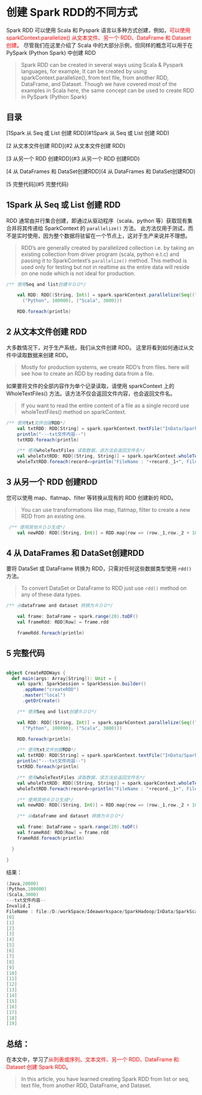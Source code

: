# 创建 Spark RDD的不同方式

Spark RDD 可以使用 Scala 和 Pyspark 语言以多种方式创建，例如，<font color=red>可以使用 sparkContext.parallelize() 从文本文件、另一个 RDD、DataFrame 和 Dataset 创建</font>。 尽管我们在这里介绍了 Scala 中的大部分示例，但同样的概念可以用于在 PySpark (Python Spark) 中创建 RDD

> Spark RDD can be created in several ways using Scala & Pyspark languages, for example, It can be created by using sparkContext.parallelize(), from text file, from another RDD, DataFrame, and Dataset. Though we have covered most of the examples in Scala here, the same concept can be used to create RDD in PySpark (Python Spark)

## 目录

[1Spark 从 Seq 或 List 创建 RDD](#1Spark 从 Seq 或 List 创建 RDD)

[2 从文本文件创建 RDD](#2 从文本文件创建 RDD)

[3 从另一个 RDD 创建RDD](#3 从另一个 RDD 创建RDD)

[4 从 DataFrames 和 DataSet创建RDD](4 从 DataFrames 和 DataSet创建RDD)

[5 完整代码](#5 完整代码)

## 1Spark 从 Seq 或 List 创建 RDD

RDD 通常由并行集合创建，即通过从驱动程序（scala、python 等）获取现有集合并将其传递给 SparkContext 的 `parallelize()` 方法。 此方法仅用于测试，而不是实时使用，因为整个数据将驻留在一个节点上，这对于生产来说并不理想。

> RDD’s are generally created by parallelized collection i.e. by taking an existing collection from driver program (scala, python e.t.c) and passing it to SparkContext’s `parallelize()` method. This method is used only for testing but not in realtime as the entire data will reside on one node which is not ideal for production.

```scala
/** 使用Seq and list创建ＲＤＤ*/

    val RDD: RDD[(String, Int)] = spark.sparkContext.parallelize(Seq(("Java", 20000),
      ("Python", 100000), ("Scala", 3000)))

    RDD.foreach(println)
```



## 2 从文本文件创建 RDD

大多数情况下，对于生产系统，我们从文件创建 RDD。 这里将看到如何通过从文件中读取数据来创建 RDD。

> Mostly for production systems, we create RDD’s from files. here will see how to create an RDD by reading data from a file.

如果要将文件的全部内容作为单个记录读取，请使用 sparkContext 上的 WholeTextFiles() 方法。该方法不仅会返回文件内容，也会返回文件名。

> If you want to read the entire content of a file as a single record use wholeTextFiles() method on sparkContext.



```scala
/** 使用txt文件创建RDD*/
    val txtRDD: RDD[String] = spark.sparkContext.textFile("InData/SparkScalaExampleData/files/invalid.txt")
    println("---txt文件内容--")
    txtRDD.foreach(println)

    /** 使用wholeTextFiles 读取数据，该方法会返回文件名*/
    val wholeTxtRDD: RDD[(String, String)] = spark.sparkContext.wholeTextFiles("InData/SparkScalaExampleData/files/invalid.txt")
    wholeTxtRDD.foreach(record=>println("FileName : "+record._1+", FileContents :"+record._2))
```



## 3 从另一个 RDD 创建RDD

您可以使用 map、flatmap、filter 等转换从现有的 RDD 创建新的 RDD。

> You can use transformations like map, flatmap, filter to create a new RDD from an existing one.

```scala
 /** 使用其他ＲＤＤ生成*/
    val newRDD: RDD[(String, Int)] = RDD.map{row => (row._1,row._2 + 100)}//row._1表示第一个元素
```

## 4 从 DataFrames 和 DataSet创建RDD

要将 DataSet 或 DataFrame 转换为 RDD，只需对任何这些数据类型使用 `rdd()` 方法。

> To convert DataSet or DataFrame to RDD just use `rdd()` method on any of these data types.

```scala
/** 从dataframe and dataset 转换为ＲＤＤ*/

    val frame: DataFrame = spark.range(20).toDF()
    val frameRdd: RDD[Row] = frame.rdd

    frameRdd.foreach(println)
```

## 5 完整代码

```scala

object CreateRDDWays {
  def main(args: Array[String]): Unit = {
    val spark: SparkSession = SparkSession.builder()
      .appName("createRDD")
      .master("local")
      .getOrCreate()

    /** 使用Seq and list创建ＲＤＤ*/

    val RDD: RDD[(String, Int)] = spark.sparkContext.parallelize(Seq(("Java", 20000),
      ("Python", 100000), ("Scala", 3000)))

    RDD.foreach(println)

    /** 使用txt文件创建RDD*/
    val txtRDD: RDD[String] = spark.sparkContext.textFile("InData/SparkScalaExampleData/files/invalid.txt")
    println("---txt文件内容--")
    txtRDD.foreach(println)

    /** 使用wholeTextFiles 读取数据，该方法会返回文件名*/
    val wholeTxtRDD: RDD[(String, String)] = spark.sparkContext.wholeTextFiles("InData/SparkScalaExampleData/files/invalid.txt")
    wholeTxtRDD.foreach(record=>println("FileName : "+record._1+", FileContents :"+record._2))

    /** 使用其他ＲＤＤ生成*/
    val newRDD: RDD[(String, Int)] = RDD.map{row => (row._1,row._2 + 100)}//row._1表示第一个元素

    /** 从dataframe and dataset 转换为ＲＤＤ*/

    val frame: DataFrame = spark.range(20).toDF()
    val frameRdd: RDD[Row] = frame.rdd
    frameRdd.foreach(println)

  }

}

```

结果：

```scala
(Java,20000)
(Python,100000)
(Scala,3000)
---txt文件内容--
Invalid,I
FileName : file:/D:/workSpace/Ideaworkspace/SparkHadoop/InData/SparkScalaExampleData/files/invalid.txt, FileContents :Invalid,I
[0]
[1]
[2]
[3]
[4]
[5]
[6]
[7]
[8]
[9]
[10]
[11]
[12]
[13]
[14]
[15]
[16]
[17]
[18]
[19]
```

## 总结：

在本文中，学习了<font color=red>从列表或序列、文本文件、另一个 RDD、DataFrame 和 Dataset 创建 Spark RDD</font>。

> In this article, you have learned creating Spark RDD from list or seq, text file, from another RDD, DataFrame, and Dataset.



